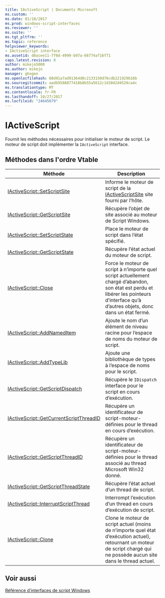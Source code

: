 ```yaml
---
title: IActiveScript | Documents Microsoft
ms.custom: ''
ms.date: 01/18/2017
ms.prod: windows-script-interfaces
ms.reviewer: ''
ms.suite: ''
ms.tgt_pltfrm: ''
ms.topic: reference
helpviewer_keywords:
- IActiveScript interface
ms.assetid: d8acee11-7f0d-4999-b97a-66774af16f71
caps.latest.revision: 8
author: mikejo5000
ms.author: mikejo
manager: ghogen
ms.openlocfilehash: 68d91a7ad91364d0c2133150d76cdb221929b16b
ms.sourcegitcommit: aadb9588877418b8b55a5612c1d3842d4520ca4c
ms.translationtype: MT
ms.contentlocale: fr-FR
ms.lasthandoff: 10/27/2017
ms.locfileid: "24645679"
---
```

# <a name="iactivescript"></a>IActiveScript
Fournit les méthodes nécessaires pour initialiser le moteur de script. Le moteur de script doit implémenter la `IActiveScript` interface.  
  
## <a name="methods-in-vtable-order"></a>Méthodes dans l'ordre Vtable  
  
|Méthode|Description|  
|------------|-----------------|  
|[IActiveScript::SetScriptSite](../../winscript/reference/iactivescript-setscriptsite.md)|Informe le moteur de script de la [IActiveScriptSite](../../winscript/reference/iactivescriptsite.md) site fourni par l’hôte.|  
|[IActiveScript::GetScriptSite](../../winscript/reference/iactivescript-getscriptsite.md)|Récupère l’objet de site associé au moteur de Script Windows.|  
|[IActiveScript::SetScriptState](../../winscript/reference/iactivescript-setscriptstate.md)|Place le moteur de script dans l’état spécifié.|  
|[IActiveScript::GetScriptState](../../winscript/reference/iactivescript-getscriptstate.md)|Récupère l’état actuel du moteur de script.|  
|[IActiveScript::Close](../../winscript/reference/iactivescript-close.md)|Force le moteur de script à n’importe quel script actuellement chargé d’abandon, son état est perdu et libérer les pointeurs d’interface qu’à d’autres objets, donc dans un état fermé.|  
|[IActiveScript::AddNamedItem](../../winscript/reference/iactivescript-addnameditem.md)|Ajoute le nom d’un élément de niveau racine pour l’espace de noms du moteur de script.|  
|[IActiveScript::AddTypeLib](../../winscript/reference/iactivescript-addtypelib.md)|Ajoute une bibliothèque de types à l’espace de noms pour le script.|  
|[IActiveScript::GetScriptDispatch](../../winscript/reference/iactivescript-getscriptdispatch.md)|Récupère le `IDispatch` interface pour le script en cours d’exécution.|  
|[IActiveScript::GetCurrentScriptThreadID](../../winscript/reference/iactivescript-getcurrentscriptthreadid.md)|Récupère un identificateur de script-moteur-définies pour le thread en cours d’exécution.|  
|[IActiveScript::GetScriptThreadID](../../winscript/reference/iactivescript-getscriptthreadid.md)|Récupère un identificateur de script-moteur-définies pour le thread associé au thread Microsoft Win32 donné.|  
|[IActiveScript::GetScriptThreadState](../../winscript/reference/iactivescript-getscriptthreadstate.md)|Récupère l’état actuel d’un thread de script.|  
|[IActiveScript::InterruptScriptThread](../../winscript/reference/iactivescript-interruptscriptthread.md)|Interrompt l’exécution d’un thread en cours d’exécution de script.|  
|[IActiveScript::Clone](../../winscript/reference/iactivescript-clone.md)|Clone le moteur de script actuel (moins de n’importe quel état d’exécution actuel), retournant un moteur de script chargé qui ne possède aucun site dans le thread actuel.|  
  
## <a name="see-also"></a>Voir aussi  
 [Référence d’interfaces de script Windows](../../winscript/reference/windows-script-interfaces-reference.md)